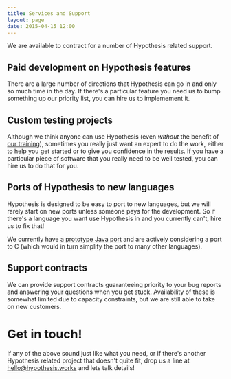 ```yaml
---
title: Services and Support
layout: page
date: 2015-04-15 12:00
---
```


We are available to contract for a number of Hypothesis related support. 

## Paid development on Hypothesis features

There are a large number of directions that Hypothesis can go in and only so much time in the day. If there's
a particular feature you need us to bump something up our priority list, you can hire us to implemement it.

## Custom testing projects

Although we think anyone can use Hypothesis (even *without* the benefit of [our training](/training/)), sometimes
you really just want an expert to do the work, either to help you get started or to give you confidence in the
results. If you have a particular piece of software that you really need to be well tested,
you can hire us to do that for you.

## Ports of Hypothesis to new languages

Hypothesis is designed to be easy to port to new languages, but we will rarely start on new ports
unless someone pays for the development. So if there's a language you want use Hypothesis in and you
currently can't, hire us to fix that!

We currently have [a prototype Java port](https://github.com/DRMacIver/hypothesis4j) and are actively
considering a port to C (which would in turn simplify the port to many other languages).

## Support contracts

We can provide support contracts guaranteeing priority to your bug reports and answering your questions when
you get stuck. Availability of these is somewhat limited due to capacity constraints, but we are still able
to take on new customers.

# Get in touch!

If any of the above sound just like what you need, or if there's another Hypothesis related project that doesn't
quite fit, drop us a line at [hello@hypothesis.works](mailto:hello@hypothesis.works) and lets talk
details!
